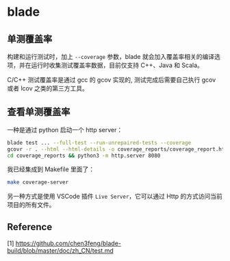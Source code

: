# blade

## 单测覆盖率

构建和运行测试时，加上 `--coverage` 参数，blade 就会加入覆盖率相关的编译选项，并在运行时收集测试覆盖率数据，目前仅支持 C++、Java 和 Scala。

C/C++ 测试覆盖率是通过 gcc 的 gcov 实现的, 测试完成后需要自己执行 gcov 或者 lcov 之类的第三方工具。

## 查看单测覆盖率

一种是通过 python 启动一个 http server：

```bash
blade test ... --full-test --run-unrepaired-tests --coverage
gcovr -r . --html --html-details -o coverage_reports/coverage_report.html
cd coverage_reports && python3 -m http.server 8080
```

我已经集成到 Makefile 里面了：

```bash
make coverage-server
```

另一种方式是使用 VSCode 插件 `Live Server`，它可以通过 Http 的方式访问当前项目的所有文件。

## Reference

[1] <https://github.com/chen3feng/blade-build/blob/master/doc/zh_CN/test.md>
